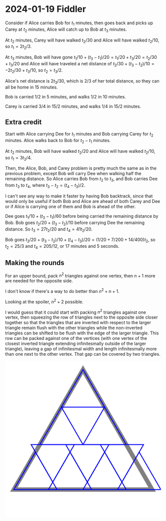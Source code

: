 2024-01-19 Fiddler
==================
Consider if Alice carries Bob for $t_1$ minutes, then goes back and picks up
Carey at $t_2$ minutes, Alice will catch up to Bob at $t_3$ minutes.

At $t_2$ minutes, Carey will have walked $t_2/30$ and Alice will have walked
$t_2/10$, so $t_1 = 2t_2/3$.

At $t_3$ minutes, Bob will have gone
$t_1/10 + (t_3-t_1)/20 = t_1/20 + t_3/20 = t_2/30 + t_3/20$
and Alice will have traveled a net distance of
$t_2/30 + (t_3 - t_2)/10 = -2t_2/30 + t_3/10$,
so $t_2 = t_3/2$.

Alice's net distance is $2t_3/30$, which is $2/3$ of her total distance,
so they can all be home in 15 minutes.

Bob is carried 1/2 in 5 minutes, and walks 1/2 in 10 minutes.

Carey is carried 3/4 in 15/2 minutes, and walks 1/4 in 15/2 minutes.

Extra credit
------------
Start with Alice carrying Dee for $t_1$ minutes and Bob carrying Carey for
$t_2$ minutes.  Alice walks back to Bob for $t_2-t_1$ minutes.

At $t_2$ minutes, Bob will have walked $t_2/20$ and Alice will have walked
$t_2/10$, so $t_1 = 3t_2/4$.

Then, the Alice, Bob, and Carey problem is pretty much the same as in the
previous problem, except Bob will carry Dee when walking half the remaining
distance.  So Alice carries Bob from $t_2$ to $t_3$, and Bob carries Dee
from $t_3$ to $t_4$, where $t_3-t_2 = (t_4-t_3)/2$.

I can't see any way to make it faster by having Bob backtrack, since that
would only be useful if both Bob and Alice are ahead of both Carey and Dee
or if Alice is carrying one of them and Bob is ahead of the other.

Dee goes $t_1/10 + (t_3-t_1)/60$ before being carried the remaining
distance by Bob.  Bob goes $t_2/20 + (t_3-t_2)/10$ before carrying Dee
the remaining distance.  So $t_3 = 27t_2/20$ and $t_4 = 41t_2/20$.

Bob goes $t_2/20 + (t_3-t_2)/10 + (t_4-t_3)/20 = (1/20 + 7/200 + 14/400)t_2$,
so $t_2 = 25/3$ and $t_4 = 205/12$, or 17 minutes and 5 seconds.

Making the rounds
-----------------
For an upper bound, pack $n^2$ triangles against one vertex, then $n+1$ more
are needed for the opposite side.

I don't know if there's a way to do better than $n^2 + n + 1$.

Looking at the spoiler, $n^2 + 2$ possible.

I would guess that it could start with packing $n^2$ triangles against one
vertex, then squeezing the row of triangles next to the opposite side closer
together so that the triangles that are inverted with respect to the larger
triangle remain flush with the other triangles while the non-inverted
triangles can be shifted to be flush with the edge of the larger triangle.
This row can be packed against one of the vertices (with one vertex of the
closest inverted triangle extending infinitesmally outside of the larger
triangle), leaving a gap of infinitesmal width and length infinitesmally
more than one next to the other vertex.  That gap can be covered by two
triangles.

![Figure](20240119mtr.svg)
